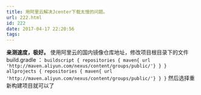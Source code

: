 ```yaml
---
title: 用阿里云解决Jcenter下载太慢的问题。
url: 222.html
id: 222
date: 2017-04-17 22:20:56
tags:
---
```


**亲测速度，极好。** 使用阿里云的国内镜像仓库地址，修改项目根目录下的文件 build.gradle ： `buildscript { repositories { maven{ url 'http://maven.aliyun.com/nexus/content/groups/public/'} } } allprojects { repositories { maven{ url 'http://maven.aliyun.com/nexus/content/groups/public/'} } }` 然后选择重新构建项目就可以了